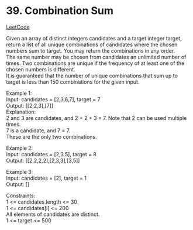 # 39. Combination Sum

[LeetCode](https://leetcode.cn/problems/combination-sum/)

Given an array of distinct integers candidates and a target integer target, return a list of all unique combinations of candidates where the chosen numbers sum to target. You may return the combinations in any order.\
The same number may be chosen from candidates an unlimited number of times. Two combinations are unique if the frequency of at least one of the chosen numbers is different.\
It is guaranteed that the number of unique combinations that sum up to target is less than 150 combinations for the given input.

Example 1:\
Input: candidates = [2,3,6,7], target = 7\
Output: [[2,2,3],[7]]\
Explanation:\
2 and 3 are candidates, and 2 + 2 + 3 = 7. Note that 2 can be used multiple times.\
7 is a candidate, and 7 = 7.\
These are the only two combinations.

Example 2:\
Input: candidates = [2,3,5], target = 8\
Output: [[2,2,2,2],[2,3,3],[3,5]]

Example 3:\
Input: candidates = [2], target = 1\
Output: []

Constraints:\
1 <= candidates.length <= 30\
1 <= candidates[i] <= 200\
All elements of candidates are distinct.\
1 <= target <= 500